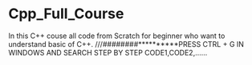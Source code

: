 # Cpp_Full_Course
In this C++ couse all code from Scratch for beginner who want to understand basic of C++.
///########**********PRESS CTRL + G IN WINDOWS AND SEARCH STEP BY STEP CODE1,CODE2,......
